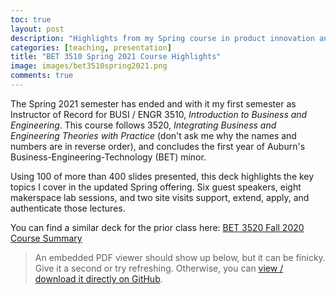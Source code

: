 ```yaml
---
toc: true
layout: post
description: "Highlights from my Spring course in product innovation and prototyping, including lectures on finance, marketing, IP / business law, and industrial design."
categories: [teaching, presentation]
title: "BET 3510 Spring 2021 Course Highlights"
image: images/bet3510spring2021.png
comments: true
---
```

The Spring 2021 semester has ended and with it my first semester as Instructor of Record for BUSI / ENGR 3510, _Introduction to Business and Engineering_. This course follows 3520, _Integrating Business and Engineering Theories with Practice_ (don't ask me why the names and numbers are in reverse order), and concludes the first year of Auburn's Business-Engineering-Technology (BET) minor.

Using 100 of more than 400 slides presented, this deck highlights the key topics I cover in the updated Spring offering. Six guest speakers, eight makerspace lab sessions, and two site visits support, extend, apply, and authenticate those lectures.

You can find a similar deck for the prior class here: [BET 3520 Fall 2020 Course Summary](https://olearydj.github.io/antisimplistic/teaching/presentation/2020/11/13/bet3520-fall2020.html)

> An embedded PDF viewer should show up below, but it can be finicky. Give it a second or try refreshing.
> Otherwise, you can [view / download it directly on GitHub](https://olearydj.github.io/antisimplistic/docs/BET3510Spring2021Highlights.pdf).

<object width="100%" height="500px" data="https://docs.google.com/gview?embedded=true&url=https://olearydj.github.io/antisimplistic/docs/BET3510Spring2021Highlights.pdf"></object>
